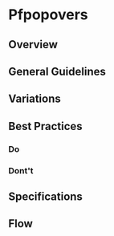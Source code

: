 # Pfpopovers

## Overview

## General Guidelines

## Variations

## Best Practices

### Do

### Dont't

## Specifications

## Flow
